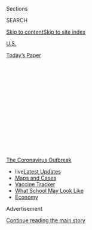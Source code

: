 <div id="app">

<div>

<div>

<div>

<div class="NYTAppHideMasthead css-1q2w90k e1suatyy0">

<div class="section css-ui9rw0 e1suatyy2">

<div class="css-eph4ug er09x8g0">

<div class="css-6n7j50">

</div>

<span class="css-1dv1kvn">Sections</span>

<div class="css-10488qs">

<span class="css-1dv1kvn">SEARCH</span>

</div>

[Skip to content](#site-content)[Skip to site
index](#site-index)

</div>

<div id="masthead-section-label" class="css-1wr3we4 eaxe0e00">

[U.S.](https://www.nytimes.com/section/us)

</div>

<div class="css-10698na e1huz5gh0">

</div>

</div>

<div id="masthead-bar-one" class="section hasLinks css-15hmgas e1csuq9d3">

<div class="css-uqyvli e1csuq9d0">

</div>

<div class="css-1uqjmks e1csuq9d1">

</div>

<div class="css-9e9ivx">

[](https://myaccount.nytimes.com/auth/login?response_type=cookie&client_id=vi)

</div>

<div class="css-1bvtpon e1csuq9d2">

[Today’s
Paper](https://www.nytimes.com/section/todayspaper)

</div>

</div>

</div>

</div>

<div data-aria-hidden="false">

<div id="site-content" data-role="main">

<div>

<div class="css-1aor85t" style="opacity:0.000000001;z-index:-1;visibility:hidden">

<div class="css-1hqnpie">

<div class="css-epjblv">

<span class="css-17xtcya">[U.S.](/section/us)</span><span class="css-x15j1o">|</span><span class="css-fwqvlz">Days
After a Funeral in a Georgia Town, Coronavirus ‘Hit Like a
Bomb’</span>

</div>

<div class="css-k008qs">

<div class="css-1iwv8en">

<span class="css-18z7m18"></span>

<div>

</div>

</div>

<span class="css-1n6z4y">https://nyti.ms/2WX2F2r</span>

<div class="css-1705lsu">

<div class="css-4xjgmj">

<div class="css-4skfbu" data-role="toolbar" data-aria-label="Social Media Share buttons, Save button, and Comments Panel with current comment count" data-testid="share-tools">

  - 
  - 
  - 
  - 
    
    <div class="css-6n7j50">
    
    </div>

  - 
  - 

</div>

</div>

</div>

</div>

</div>

</div>

<div id="NYT_TOP_BANNER_REGION" class="css-13pd83m">

<div>

<div id="styln-prism-menu-1592847958612" class="section interactive-content interactive-size-medium css-1edisqu">

<div class="css-17ih8de interactive-body">

<div id="scroll-container" class="css-1gj85ro">

[<span class="styln-title-wrap"><span class="css-1pje3qr">The
Coronavirus</span><span class="css-1pje3qr">
Outbreak</span></span>](https://www.nytimes.com/news-event/coronavirus?action=click&pgtype=Article&state=default&region=TOP_BANNER&context=storylines_menu)

  - <span class="css-kqxiym" data-emphasize="true">live</span>[Latest
    Updates](https://www.nytimes.com/2020/08/02/world/coronavirus-updates.html?action=click&pgtype=Article&state=default&region=TOP_BANNER&context=storylines_menu)
  - [Maps and
    Cases](https://www.nytimes.com/interactive/2020/us/coronavirus-us-cases.html?action=click&pgtype=Article&state=default&region=TOP_BANNER&context=storylines_menu)
  - [Vaccine
    Tracker](https://www.nytimes.com/interactive/2020/science/coronavirus-vaccine-tracker.html?action=click&pgtype=Article&state=default&region=TOP_BANNER&context=storylines_menu)
  - [What School May Look
    Like](https://www.nytimes.com/interactive/2020/07/29/us/schools-reopening-coronavirus.html?action=click&pgtype=Article&state=default&region=TOP_BANNER&context=storylines_menu)
  - [Economy](https://www.nytimes.com/live/2020/07/31/business/stock-market-today-coronavirus?action=click&pgtype=Article&state=default&region=TOP_BANNER&context=storylines_menu)

</div>

</div>

</div>

</div>

</div>

<div id="top-wrapper" class="css-1sy8kpn">

<div id="top-slug" class="css-l9onyx">

Advertisement

</div>

[Continue reading the main
story](#after-top)

<div class="ad top-wrapper" style="text-align:center;height:100%;display:block;min-height:250px">

<div id="top" class="place-ad" data-position="top" data-size-key="top">

</div>

</div>

<div id="after-top">

</div>

</div>

<div>

<div id="sponsor-wrapper" class="css-1hyfx7x">

<div id="sponsor-slug" class="css-19vbshk">

Supported by

</div>

[Continue reading the main
story](#after-sponsor)

<div id="sponsor" class="ad sponsor-wrapper" style="text-align:center;height:100%;display:block">

</div>

<div id="after-sponsor">

</div>

</div>

<div class="css-186x18t">

</div>

<div class="css-1vkm6nb ehdk2mb0">

# Days After a Funeral in a Georgia Town, Coronavirus ‘Hit Like a Bomb’

</div>

A mourner came to Albany, Ga., to attend the funeral of a retired
janitor. After a pause while the infections incubated, the virus swept
through the community.

<div class="css-79elbk" data-testid="photoviewer-wrapper">

<div class="css-z3e15g" data-testid="photoviewer-wrapper-hidden">

</div>

<div class="css-1a48zt4 ehw59r15" data-testid="photoviewer-children">

![<span class="css-16f3y1r e13ogyst0" data-aria-hidden="true">Six
siblings fell ill after attending their brother’s funeral in Albany,
Ga., and the rural county now has one of America’s most intense clusters
of the
coronavirus.</span><span class="css-cnj6d5 e1z0qqy90" itemprop="copyrightHolder"><span class="css-1ly73wi e1tej78p0">Credit...</span><span><span>Audra
Melton for The New York
Times</span></span></span>](https://static01.nyt.com/images/2020/03/31/us/31virus-cluster1/merlin_171074628_d4995a88-09fa-450a-950d-cba33cd4de98-articleLarge.jpg?quality=75&auto=webp&disable=upscale)

</div>

</div>

<div class="css-18e8msd">

<div class="css-vp77d3 epjyd6m0">

<div class="css-hus3qt ey68jwv0" data-aria-hidden="true">

[![Ellen
Barry](https://static01.nyt.com/images/2018/10/08/multimedia/author-ellen-barry/author-ellen-barry-thumbLarge.png
"Ellen Barry")](https://www.nytimes.com/by/ellen-barry)

</div>

<div class="css-1baulvz">

By [<span class="css-1baulvz last-byline" itemprop="name">Ellen
Barry</span>](https://www.nytimes.com/by/ellen-barry)

</div>

</div>

  - 
    
    <div class="css-ld3wwf e16638kd2">
    
    March 30,
    2020
    
    </div>

  - 
    
    <div class="css-4xjgmj">
    
    <div class="css-d8bdto" data-role="toolbar" data-aria-label="Social Media Share buttons, Save button, and Comments Panel with current comment count" data-testid="share-tools">
    
      - 
      - 
      - 
      - 
        
        <div class="css-6n7j50">
        
        </div>
    
      - 
      - 
    
    </div>
    
    </div>

</div>

</div>

<div class="section meteredContent css-1r7ky0e" name="articleBody" itemprop="articleBody">

<div class="css-1fanzo5 StoryBodyCompanionColumn">

<div class="css-53u6y8">

It was an old-fashioned Southern funeral.

There was a repast table crammed with casseroles, Brunswick stew, fried
chicken and key lime cake. Andrew Jerome Mitchell, a retired janitor,
was one of 10 siblings. They told stories, debated for the umpteenth
time how he got the nickname Doorface.

People wiped tears away, and embraced, and blew their noses, and belted
out hymns. They laughed, remembering. It was a big gathering, with
upward of 200 mourners overflowing the memorial chapel, so people had to
stand outside.

Dorothy Johnson has gone over the scene in her mind over the last month,
asking herself who it was who brought the virus to her brother’s
funeral.

“We don’t know who the person was,” she said. “It would help me to
know.”

During the weeks that followed, illnesses linked to the coronavirus have
torn through her hometown, Albany, Ga., with about two dozen relatives
falling ill, including six of her siblings. Ms. Johnson herself was
released from an isolation ward to the news that her daughter, Tonya,
was in grave condition, her heart rate dropping.

</div>

</div>

<div class="css-1fanzo5 StoryBodyCompanionColumn">

<div class="css-53u6y8">

Like the Biogen conference in Boston and [a 40th birthday party in
Westport,
Conn.](https://www.nytimes.com/2020/03/23/us/coronavirus-westport-connecticut-party-zero.html),
the funeral of Andrew Jerome Mitchell on Feb. 29 will be recorded as
what epidemiologists call a “super-spreading event,” in which a small
number of people propagate a huge number of infections.

This rural county in southwest Georgia, 40 miles from the nearest
interstate, now has one of the most intense clusters of the coronavirus
in the country.

With a population of only 90,000, Dougherty County[has registered 24
deaths](http://www.southwestgeorgiapublichealth.org/?fbclid=IwAR11j4IASewgcRU4ogqaQecmBtM0HgsDwLIXnthrf9NMJzt1Q7MxOvyawgg),
far more than any other county in the state, with six more possible
coronavirus deaths under investigation, according to Michael L. Fowler,
the local coroner. Ninety percent of the people who died were
African-American, he said.

</div>

</div>

<div>

</div>

<div class="css-1fanzo5 StoryBodyCompanionColumn">

<div class="css-53u6y8">

The region’s hospitals are overloaded with sick and dying patients,
having registered nearly 600 positive cases. Last week, Gov. Brian Kemp
dispatched the National Guard to help stage additional intensive care
beds and relieve exhausted doctors and nurses.

</div>

</div>

<div class="css-1fanzo5 StoryBodyCompanionColumn">

<div class="css-53u6y8">

Ms. Johnson said that she assumed one of the guests had brought the
virus to her brother’s funeral, where “you hug and you kiss and you
embrace.” But she had no more information than that.

“Really, there is no face to what is going on in Albany,” she said.

Whether the initial carrier — the whodunit of infectious disease —
matters at all depends on whom you ask. But the timing does matter. For
10 days the virus spread, invisibly, and no one knew it was there. By
the time stringent social distancing was introduced, on March 22, it was
everywhere.

“We’re not blaming that one visitor, but potentially a community is one
person away from something like this exploding,” said Scott Steiner, the
chief executive of Phoebe Putney Health System, which has taken the
brunt of the surge.

</div>

</div>

<div>

</div>

<div class="css-1fanzo5 StoryBodyCompanionColumn">

<div class="css-53u6y8">

“If you get early delivery of it, it shows you what can happen,” he
said. “Had that person come in, had a barbecue, visited family and went
home, that would have been a different story.”

</div>

</div>

<div class="css-79elbk" data-testid="photoviewer-wrapper">

<div class="css-z3e15g" data-testid="photoviewer-wrapper-hidden">

</div>

<div class="css-1a48zt4 ehw59r15" data-testid="photoviewer-children">

![<span class="css-16f3y1r e13ogyst0" data-aria-hidden="true">The
six-month stockpile of protective equipment at a local hospital was gone
in seven
days.</span><span class="css-cnj6d5 e1z0qqy90" itemprop="copyrightHolder"><span class="css-1ly73wi e1tej78p0">Credit...</span><span>Audra
Melton for The New York
Times</span></span>](https://static01.nyt.com/images/2020/03/31/us/31virus-clusters2/merlin_171050442_777fde62-8759-46df-840b-805287a956de-articleLarge.jpg?quality=75&auto=webp&disable=upscale)

</div>

</div>

<div class="css-1fanzo5 StoryBodyCompanionColumn">

<div class="css-53u6y8">

## A big Southern funeral

Mr. Mitchell died suddenly. Emell Murray, Mr. Mitchell’s companion of 20
years, found him in the living room of their home on the morning of Feb.
24, said her daughter, Alice Bell. There was no autopsy, but it appeared
to be natural causes, she said, possibly a heart attack.

</div>

</div>

<div class="css-1fanzo5 StoryBodyCompanionColumn">

<div class="css-53u6y8">

“He had been up all night,” said Ms. Johnson, his sister. “When she woke
up to get the baby ready for school, she found him face down on the
floor.”

<div id="NYT_MAIN_CONTENT_1_REGION" class="css-9tf9ac">

<div>

<div id="styln-covid-updates-world" class="section interactive-content interactive-size-medium css-1ftcdic">

<div class="css-17ih8de interactive-body">

<div id="styln-briefing-block" data-asset-id="QXJ0aWNsZTpueXQ6Ly9hcnRpY2xlLzhiMjRmNTQ0LWVhMmUtNTlmNC1hMDZiLTM0YWI3YTlmN2E4YQ==">

<div class="briefing-block-header-section">

# [Latest Updates: Global Coronavirus Outbreak](https://www.nytimes.com/2020/08/01/world/coronavirus-covid-19.html?action=click&pgtype=Article&state=default&region=MAIN_CONTENT_1&context=storylines_live_updates)

<div class="briefing-block-ts">

Updated 2020-08-02T17:52:35.962Z

</div>

</div>

  - [The U.S. reels as July cases more than double the total of any
    other
    month.](https://www.nytimes.com/2020/08/01/world/coronavirus-covid-19.html?action=click&pgtype=Article&state=default&region=MAIN_CONTENT_1&context=storylines_live_updates#link-34047410)
  - [Top U.S. officials work to break an impasse over the federal
    jobless
    benefit.](https://www.nytimes.com/2020/08/01/world/coronavirus-covid-19.html?action=click&pgtype=Article&state=default&region=MAIN_CONTENT_1&context=storylines_live_updates#link-780ec966)
  - [Its outbreak untamed, Melbourne goes into even greater
    lockdown.](https://www.nytimes.com/2020/08/01/world/coronavirus-covid-19.html?action=click&pgtype=Article&state=default&region=MAIN_CONTENT_1&context=storylines_live_updates#link-2bc8948)

<div class="briefing-block-footer">

<div class="briefing-block-footer-meta">

[See more
updates](https://www.nytimes.com/2020/08/01/world/coronavirus-covid-19.html?action=click&pgtype=Article&state=default&region=MAIN_CONTENT_1&context=storylines_live_updates)

</div>

<div class="briefing-block-briefinglinks">

<span>More live coverage:</span>
[Markets](https://www.nytimes.com/live/2020/07/31/business/stock-market-today-coronavirus?action=click&pgtype=Article&state=default&region=MAIN_CONTENT_1&context=storylines_live_updates)

</div>

</div>

</div>

</div>

</div>

</div>

</div>

Dougherty County, dominated by cotton plantations in the 19th century,
routinely [ranks near the bottom of Georgia’s 159 counties in terms of
most health
outcomes](https://www.countyhealthrankings.org/sites/default/files/media/document/CHR2020_GA_v2.pdf),
with high rates of diabetes and lung disease, and its first coronavirus
cases did not stand out to doctors as something unusual.

The night of the funeral, a 67-year-old man who had come to Albany to
attend was admitted to Phoebe Putney Memorial Hospital, complaining of
shortness of breath, Mr. Steiner said.

The man had chronic lung disease, and no history of travel that would
suggest exposure to the coronavirus, and he was not put in isolation,
Mr. Steiner said. Staff members figured that he had just run out of
oxygen.

The man spent the next week in the hospital, attended by at least 50
employees, then was transferred on March 7 back to the Atlanta area,
where he was tested for the coronavirus. Not until March 10 did the
Albany hospital learn he had tested positive, Mr. Steiner said. He died
on March 12, the state’s first coronavirus death.

</div>

</div>

<div>

</div>

<div class="css-1fanzo5 StoryBodyCompanionColumn">

<div class="css-53u6y8">

By then, the infection was quietly spreading through town. Mr.
Mitchell’s longtime companion, Ms. Murray, 75, found herself racked
with chills and fever, Ms. Bell, her daughter, said. She was told she
had a urinary tract infection and admitted to an ordinary ward, where
she was visited by three of her sisters, Ms. Bell said. All three have
since become sick with the coronavirus, she said. One of them has
died.

</div>

</div>

<div class="css-79elbk" data-testid="photoviewer-wrapper">

<div class="css-z3e15g" data-testid="photoviewer-wrapper-hidden">

</div>

<div class="css-1a48zt4 ehw59r15" data-testid="photoviewer-children">

<div class="css-1xdhyk6 erfvjey0">

<span class="css-1ly73wi e1tej78p0">Image</span>

<div class="css-zjzyr8">

<div data-testid="lazyimage-container" style="height:257.77777777777777px">

</div>

</div>

</div>

<span class="css-16f3y1r e13ogyst0" data-aria-hidden="true">A normally
busy strip in downtown
Albany.</span><span class="css-cnj6d5 e1z0qqy90" itemprop="copyrightHolder"><span class="css-1ly73wi e1tej78p0">Credit...</span><span>Audra
Melton for The New York Times</span></span>

</div>

</div>

<div class="css-1fanzo5 StoryBodyCompanionColumn">

<div class="css-53u6y8">

## ‘It hit like a bomb’

On March 10, word reached Albany that the Phoebe Putney patient had
tested positive for the virus. A few days of relative quiet followed,
and then, in the words of Mr. Fowler, the coroner, “it hit like a bomb.”

“Some of them might have went to the funeral,” Mr. Fowler said. “Some
may have been family members of people at the funeral. Every day after
that, someone was dying.”

The six-month stockpile of protective equipment that the hospital had
prepared was gone, Mr. Steiner said, in seven days.

At first the doctors and nurses just tried to take in what they were
seeing: a series of people — including young people in relatively good
health — showing up with a cough and fever.

Then, alarmingly, [their need for oxygen would sharply
increase,](https://abcnews.go.com/US/video-diaries-health-care-workers-document-fight-lives/story?id=69833398)
and they would go into full-blown respiratory failure, their lungs
filling with fluid, said Dr. Enrique Lopez, 41, a surgical intensivist,
who specializes in treating the critically ill.

“All the units were full, all of them, and there would be days when we
would be intubating five people in a row, back to back, room after room
after room,” he said. “It was one of the times in my career I truly felt
overwhelmed.”

</div>

</div>

<div class="css-1fanzo5 StoryBodyCompanionColumn">

<div class="css-53u6y8">

The cases arrived in great waves, overwhelming each new effort to add
beds.

The 14 medical intensive care unit beds were filled within two days of
the first wave of coronavirus patients; they converted 12 cardiac I.C.U.
beds, but those, too, were filled two days later; 12 beds in the
surgical I.C.U. were filled three days after that, Mr. Steiner said.

For a few days, the hospital was so short of staff members that
employees who had tested positive but did not yet have symptoms were
asked to work.

“If I had 1,000 nurses sitting at home, and could send the ones testing
positive out, I would, but we don’t have that, and nobody has that,” Mr.
Steiner said. “You get to the point where you say, ‘If I don’t have the
staff, I can’t care for the patients.’”

State directives changed last week, mandating a weeklong quarantine for
health care workers who test positive.

Dr. Lopez, the surgeon, avoided contact with his family for two weeks,
for fear of infecting them.

“I’m sleeping in the garage in one of our closets,” he said. “I park the
truck, strip down in the garage, wash myself off, my wife puts out a
plate of food for me, I eat the food, and then I go back to the
garage.”

</div>

</div>

<div class="css-79elbk" data-testid="photoviewer-wrapper">

<div class="css-z3e15g" data-testid="photoviewer-wrapper-hidden">

</div>

<div class="css-1a48zt4 ehw59r15" data-testid="photoviewer-children">

<div class="css-1xdhyk6 erfvjey0">

<span class="css-1ly73wi e1tej78p0">Image</span>

<div class="css-zjzyr8">

<div data-testid="lazyimage-container" style="height:257.77777777777777px">

</div>

</div>

</div>

<span class="css-16f3y1r e13ogyst0" data-aria-hidden="true">The Rev.
Daniel Simmons, pastor of Mt. Zion Baptist Church in Albany, questioned
whether two funerals were in fact the sole source of the county’s
infections.</span><span class="css-cnj6d5 e1z0qqy90" itemprop="copyrightHolder"><span class="css-1ly73wi e1tej78p0">Credit...</span><span>Audra
Melton for The New York Times</span></span>

</div>

</div>

<div class="css-1fanzo5 StoryBodyCompanionColumn">

<div class="css-53u6y8">

## Detective work

The funerals in Albany — of Mr. Mitchell, and then of a man named Johnny
Carter, held at the funeral home a week later — quickly emerged as a
source of infection.

</div>

</div>

<div class="css-1fanzo5 StoryBodyCompanionColumn">

<div class="css-53u6y8">

Of the first 23 patients to test positive at Phoebe Putney, all had
attended at least one of the two funerals, Mr. Steiner said. That was
easy to figure
out.

<div id="NYT_MAIN_CONTENT_3_REGION" class="css-9tf9ac">

<div>

<div id="styln-prism-freeform-1594220623585" class="section interactive-content interactive-size-medium css-1ftcdic">

<div class="css-17ih8de interactive-body">

<div id="prism-freeform-block-62021" class="css-19mumt8" data-role="complementary" data-storyline="The Coronavirus Outbreak" data-truncated="true" tabindex="0">

<div class="css-a8d9oz">

<div class="css-eb027h">

[](https://www.nytimes.com/news-event/coronavirus?action=click&pgtype=Article&state=default&region=MAIN_CONTENT_3&context=storylines_faq)

### The Coronavirus Outbreak ›

#### Frequently Asked Questions

Updated July 27, 2020

  - #### Should I refinance my mortgage?
    
      - [It could be a good
        idea,](https://www.nytimes.com/article/coronavirus-money-unemployment.html?action=click&pgtype=Article&state=default&region=MAIN_CONTENT_3&context=storylines_faq)
        because mortgage rates have [never been
        lower.](https://www.nytimes.com/2020/07/16/business/mortgage-rates-below-3-percent.html?action=click&pgtype=Article&state=default&region=MAIN_CONTENT_3&context=storylines_faq)
        Refinancing requests have pushed mortgage applications to some
        of the highest levels since 2008, so be prepared to get in line.
        But defaults are also up, so if you’re thinking about buying a
        home, be aware that some lenders have tightened their standards.

  - #### What is school going to look like in September?
    
      - It is unlikely that many schools will return to a normal
        schedule this fall, requiring the grind of [online
        learning](https://www.nytimes.com/2020/06/05/us/coronavirus-education-lost-learning.html?action=click&pgtype=Article&state=default&region=MAIN_CONTENT_3&context=storylines_faq),
        [makeshift child
        care](https://www.nytimes.com/2020/05/29/us/coronavirus-child-care-centers.html?action=click&pgtype=Article&state=default&region=MAIN_CONTENT_3&context=storylines_faq)
        and [stunted
        workdays](https://www.nytimes.com/2020/06/03/business/economy/coronavirus-working-women.html?action=click&pgtype=Article&state=default&region=MAIN_CONTENT_3&context=storylines_faq)
        to continue. California’s two largest public school districts —
        Los Angeles and San Diego — said on July 13, that [instruction
        will be remote-only in the
        fall](https://www.nytimes.com/2020/07/13/us/lausd-san-diego-school-reopening.html?action=click&pgtype=Article&state=default&region=MAIN_CONTENT_3&context=storylines_faq),
        citing concerns that surging coronavirus infections in their
        areas pose too dire a risk for students and teachers. Together,
        the two districts enroll some 825,000 students. They are the
        largest in the country so far to abandon plans for even a
        partial physical return to classrooms when they reopen in
        August. For other districts, the solution won’t be an
        all-or-nothing approach. [Many
        systems](https://bioethics.jhu.edu/research-and-outreach/projects/eschool-initiative/school-policy-tracker/),
        including the nation’s largest, New York City, are devising
        [hybrid
        plans](https://www.nytimes.com/2020/06/26/us/coronavirus-schools-reopen-fall.html?action=click&pgtype=Article&state=default&region=MAIN_CONTENT_3&context=storylines_faq)
        that involve spending some days in classrooms and other days
        online. There’s no national policy on this yet, so check with
        your municipal school system regularly to see what is happening
        in your community.

  - #### Is the coronavirus airborne?
    
      - The coronavirus [can stay aloft for hours in tiny droplets in
        stagnant
        air](https://www.nytimes.com/2020/07/04/health/239-experts-with-one-big-claim-the-coronavirus-is-airborne.html?action=click&pgtype=Article&state=default&region=MAIN_CONTENT_3&context=storylines_faq),
        infecting people as they inhale, mounting scientific evidence
        suggests. This risk is highest in crowded indoor spaces with
        poor ventilation, and may help explain super-spreading events
        reported in meatpacking plants, churches and restaurants. [It’s
        unclear how often the virus is
        spread](https://www.nytimes.com/2020/07/06/health/coronavirus-airborne-aerosols.html?action=click&pgtype=Article&state=default&region=MAIN_CONTENT_3&context=storylines_faq)
        via these tiny droplets, or aerosols, compared with larger
        droplets that are expelled when a sick person coughs or sneezes,
        or transmitted through contact with contaminated surfaces, said
        Linsey Marr, an aerosol expert at Virginia Tech. Aerosols are
        released even when a person without symptoms exhales, talks or
        sings, according to Dr. Marr and more than 200 other experts,
        who [have outlined the evidence in an open letter to the World
        Health
        Organization](https://academic.oup.com/cid/article/doi/10.1093/cid/ciaa939/5867798).

  - #### What are the symptoms of coronavirus?
    
      - Common symptoms [include fever, a dry cough, fatigue and
        difficulty breathing or shortness of
        breath.](https://www.nytimes.com/article/symptoms-coronavirus.html?action=click&pgtype=Article&state=default&region=MAIN_CONTENT_3&context=storylines_faq)
        Some of these symptoms overlap with those of the flu, making
        detection difficult, but runny noses and stuffy sinuses are less
        common. [The C.D.C. has
        also](https://www.nytimes.com/2020/04/27/health/coronavirus-symptoms-cdc.html?action=click&pgtype=Article&state=default&region=MAIN_CONTENT_3&context=storylines_faq)
        added chills, muscle pain, sore throat, headache and a new loss
        of the sense of taste or smell as symptoms to look out for. Most
        people fall ill five to seven days after exposure, but symptoms
        may appear in as few as two days or as many as 14 days.

  - #### Does asymptomatic transmission of Covid-19 happen?
    
      - So far, the evidence seems to show it does. A widely cited
        [paper](https://www.nature.com/articles/s41591-020-0869-5)
        published in April suggests that people are most infectious
        about two days before the onset of coronavirus symptoms and
        estimated that 44 percent of new infections were a result of
        transmission from people who were not yet showing symptoms.
        Recently, a top expert at the World Health Organization stated
        that transmission of the coronavirus by people who did not have
        symptoms was “very rare,” [but she later walked back that
        statement.](https://www.nytimes.com/2020/06/09/world/coronavirus-updates.html?action=click&pgtype=Article&state=default&region=MAIN_CONTENT_3&context=storylines_faq#link-1f302e21)

<div id="styln-survey-component-62021" class="styln-survey-component" data-surveyname="faq" data-surveystoryline="coronavirus">

</div>

</div>

<div class="css-6mllg9">

</div>

<div class="css-pmm6ed">

<span class="css-5gimkt"></span>

</div>

</div>

</div>

</div>

</div>

</div>

</div>

“This wasn’t like a team of scientists in a bunch of suits,” said Chris
J. Cohilas, chairman of the Dougherty County Board of Commissioners.
“We’re a big small town where everybody knows everybody. We know who
is in our hospital, and we know who went to what funeral.”

Word went out “so quickly and so aggressively” that those who attended
either of the funerals should get tested, Mr. Cohilas said. But not
quickly enough to prevent an infected person from serving as a juror [in
a high-profile murder
trial](https://www.albanyherald.com/news/jurors-finish-hearing-evidence-in-august-downtown-albany-slaying/article_84f921e6-63d9-11ea-a8fa-7b42ab2ccd4f.html)
that ended on March 12. That set off a new set of infections in the
sheriff’s office and the courthouse, he said.

The warnings drove a wedge between people in Albany, said the Rev.
Daniel Simmons, the senior pastor of Albany’s Mt. Zion Baptist Church,
who, like others interviewed, said he questioned whether the funerals
were in fact the sole source of the infections.

“It created fear: Who will be at the gathering that I’m going to on
Sunday, that funeral, or that wedding? Do I go? Do I not go?” said Mr.
Simmons, whose church was not connected to either funeral. “People began
to say, were you at the funeral? That became a question.”

The city’s churches, he said, began to feel unfairly singled out.

“That is the focus: the church, the church,” he said. “It has done
damage because there is stigma. There is almost this wall of hostility
that has been raised between certain parts of the community and the
church.”

</div>

</div>

<div class="css-1fanzo5 StoryBodyCompanionColumn">

<div class="css-53u6y8">

Ms. Johnson, whose family hosted the Feb. 29 funeral, said the
speculation had been painful.

“I have family members angry because people are saying that my brother
was the culprit,” she said. “He’s a dead person. He’s not even
breathing. But they’re angry because the rumor mill is saying that he
was the spreader of the
virus.”

</div>

</div>

<div class="css-79elbk" data-testid="photoviewer-wrapper">

<div class="css-z3e15g" data-testid="photoviewer-wrapper-hidden">

</div>

<div class="css-1a48zt4 ehw59r15" data-testid="photoviewer-children">

<div class="css-1xdhyk6 erfvjey0">

<span class="css-1ly73wi e1tej78p0">Image</span>

<div class="css-zjzyr8">

<div data-testid="lazyimage-container" style="height:580.6444444444445px">

</div>

</div>

</div>

<span class="css-16f3y1r e13ogyst0" data-aria-hidden="true">Dorothy
Johnson’s daughter, Tonya M. Thomas, in a photo provided by her
family.</span>

</div>

</div>

<div class="css-1fanzo5 StoryBodyCompanionColumn">

<div class="css-53u6y8">

## A scramble for care

By last week, the question of how the virus had entered the county had
been eclipsed by the number of people sick and dying. Mr. Mitchell’s
companion, Ms. Murray, has been hospitalized and discharged twice, the
last time on March 24, against her daughter’s protests.

“I begged them not to let her come home, but they did it anyway,” Ms.
Bell said. “They brought her into this house like a sack of potatoes, on
a stretcher.”

Ms. Bell, 49, said she did not have the strength to turn her mother over
in bed, and had called repeatedly to ask for help.

“I’m begging for help,” she said. “I’m here with two kids, and I don’t
know if I have been exposed to it.”

She feels, she said, “as if they sent my mother home to die.”

Phoebe Putney is diverting patients to other Georgia hospitals at a rate
it has never before approached, transferring 40 in a recent 72-hour
period, Mr. Steiner said. But he denied that any gravely ill patients
have been sent home.

“Anybody we’ve discharged has been discharged appropriately,
clinically,” he said.

Mr. Simmons said that many families are struggling to care for the sick
at home, and that for some, a sense of panic has begun to set in.

</div>

</div>

<div class="css-1fanzo5 StoryBodyCompanionColumn">

<div class="css-53u6y8">

“Part of the control in life is thinking, if you needed help, you’ve got
somewhere to go,” he said. “When that is taken off the table, all sense
of control is gone, and hope starts fading.”

He read aloud text messages he received over the weekend. “Please
continue to pray,” one said. “My mother, my grandmother and my
grandfather have been admitted to the ER with coronavirus symptoms.”

Then, later, “My mother has died.”

For Ms. Johnson, only one person mattered last week.

Her daughter, Tonya M. Thomas, was all she thought of while she was in
the hospital. The illness had hit them almost simultaneously, but
unaccountably, her 51-year-old daughter was the worst hit, with double
pneumonia.

“I was trying to feel better so I could come up here and take care of my
daughter,” said Ms. Johnson, an oncology nurse. “I felt like if I hadn’t
been in the hospital I could have advocated for her.”

She arrived in time, at 5:45 on Friday afternoon, to be with Ms. Thomas
as she died. She called her “a beautiful spirit,” her family’s center.
Her best friend.

She unplugged her daughter’s ventilators and removed the IV tubes from
her body.

Ms. Thomas’s husband, son and sister were in the room.

“It just hurts so bad, I just don’t understand it,” Ms. Johnson said.
“We came together at a funeral of someone we love, and everyone came
up and got sick.”

</div>

</div>

<div class="css-1fanzo5 StoryBodyCompanionColumn">

<div class="css-53u6y8">

Her daughter’s funeral will be at the graveside, with no more than 10
people present, in accordance with social distancing regulation.

</div>

</div>

<div>

</div>

</div>

<div>

</div>

<div>

</div>

<div>

</div>

<div>

<div id="bottom-wrapper" class="css-1ede5it">

<div id="bottom-slug" class="css-l9onyx">

Advertisement

</div>

[Continue reading the main
story](#after-bottom)

<div id="bottom" class="ad bottom-wrapper" style="text-align:center;height:100%;display:block;min-height:90px">

</div>

<div id="after-bottom">

</div>

</div>

</div>

</div>

</div>

## Site Index

<div>

</div>

## Site Information Navigation

  - [© <span>2020</span> <span>The New York Times
    Company</span>](https://help.nytimes.com/hc/en-us/articles/115014792127-Copyright-notice)

<!-- end list -->

  - [NYTCo](https://www.nytco.com/)
  - [Contact
    Us](https://help.nytimes.com/hc/en-us/articles/115015385887-Contact-Us)
  - [Work with us](https://www.nytco.com/careers/)
  - [Advertise](https://nytmediakit.com/)
  - [T Brand Studio](http://www.tbrandstudio.com/)
  - [Your Ad
    Choices](https://www.nytimes.com/privacy/cookie-policy#how-do-i-manage-trackers)
  - [Privacy](https://www.nytimes.com/privacy)
  - [Terms of
    Service](https://help.nytimes.com/hc/en-us/articles/115014893428-Terms-of-service)
  - [Terms of
    Sale](https://help.nytimes.com/hc/en-us/articles/115014893968-Terms-of-sale)
  - [Site
    Map](https://spiderbites.nytimes.com)
  - [Help](https://help.nytimes.com/hc/en-us)
  - [Subscriptions](https://www.nytimes.com/subscription?campaignId=37WXW)

</div>

</div>

</div>

</div>
